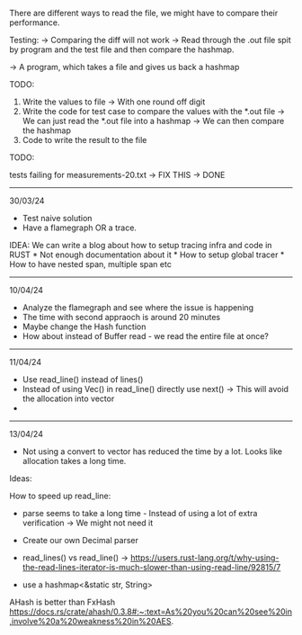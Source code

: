 There are different ways to read the file, we might have to compare their performance.

Testing:
-> Comparing the diff will not work
-> Read through the .out file spit by program and the test file and then compare 
   the hashmap.

-> A program, which takes a file and gives us back a hashmap

TODO:
1. Write the values to file -> With one round off digit
2. Write the code for test case to compare the values with the *.out file
    -> We can just read the *.out file into a hashmap
    -> We can then compare the hashmap
3. Code to write the result to the file


TODO:

tests failing for measurements-20.txt -> FIX THIS -> DONE

----------------------------

30/03/24

* Test naive solution
* Have a flamegraph OR a trace.

IDEA: We can write a blog about how to setup tracing infra and code in RUST
    * Not enough documentation about it
    * How to setup global tracer
    * How to have nested span, multiple span etc

-------

10/04/24

* Analyze the flamegraph and see where the issue is happening
* The time with second appraoch is around 20 minutes
* Maybe change the Hash function
* How about instead of Buffer read - we read the entire file at once?

-----------

11/04/24

* Use read_line() instead of lines()
* Instead of using Vec() in read_line() directly use next() -> This will avoid the allocation into
  vector
* 

--------------

13/04/24

* Not using a convert to vector has reduced the time by a lot. Looks like allocation takes a long time.

Ideas:

How to speed up read_line:
* parse seems to take a long time - Instead of using a lot of extra verification -> We might not need it
* Create our own Decimal parser

* read_lines() vs read_line()
  -> https://users.rust-lang.org/t/why-using-the-read-lines-iterator-is-much-slower-than-using-read-line/92815/7

* use a hashmap<&static str, String>


AHash is better than FxHash
https://docs.rs/crate/ahash/0.3.8#:~:text=As%20you%20can%20see%20in,involve%20a%20weakness%20in%20AES.